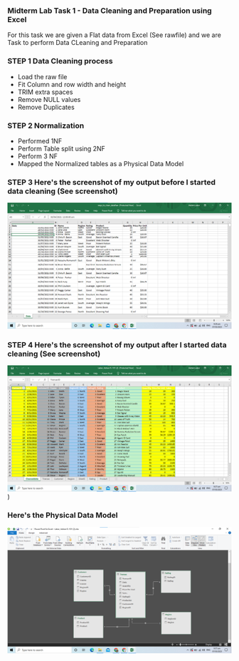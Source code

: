 ### Midterm Lab Task 1 - Data Cleaning and Preparation using Excel
For this task we are given a Flat data from Excel (See rawfile) and we are Task to perform Data CLeaning and Preparation 
### STEP 1 Data Cleaning process
- Load the raw file
- Fit Column and row width and height
- TRIM extra spaces
- Remove NULL values
- Remove Duplicates
### STEP 2 Normalization 
- Performed 1NF
- Perform Table split using 2NF
- Perform 3 NF
- Mapped the Normalized tables as a Physical Data Model
### STEP 3 Here's the screenshot of my output before I started data cleaning (See screenshot)
![image alt](https://github.com/adrianlabor19/adrianlabor19/blob/d3c1bef147d99a973655c5d50716f669aa649ccb/Midterm%20Lab%20Task%201/Screenshot%202025-03-07%20092918.png)

### STEP 4 Here's the screenshot of my output after I started data cleaning (See screenshot)
![Sample Output](https://github.com/adrianlabor19/adrianlabor19/blob/ef91f4b2a062622a1f8350f9b877366e247491d1/Midterm%20Lab%20Task%201/Screenshot%202025-03-07%20093753.png))
### Here's the Physical Data Model
![image alt](https://github.com/adrianlabor19/adrianlabor19/blob/6fe057e10c1f571c6e5d44f149f904de8f0cfe59/Midterm%20Lab%20Task%201/Screenshot%202025-03-07%20095759.png)
